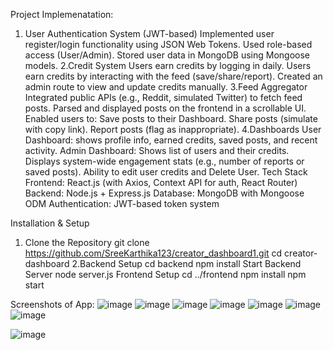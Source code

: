 Project Implemenatation:
 1. User Authentication System (JWT-based)
Implemented user register/login functionality using JSON Web Tokens.
Used role-based access (User/Admin).
Stored user data in MongoDB using Mongoose models.
2.Credit System
Users earn credits by logging in daily.
Users earn credits by interacting with the feed (save/share/report).
Created an admin route to view and update credits manually.
3.Feed Aggregator
Integrated public APIs (e.g., Reddit, simulated Twitter) to fetch feed posts.
Parsed and displayed posts on the frontend in a scrollable UI.
Enabled users to:
Save posts to their Dashboard.
Share posts (simulate with copy link).
Report posts (flag as inappropriate).
4.Dashboards
User Dashboard: shows profile info, earned credits, saved posts, and recent activity.
Admin Dashboard:
Shows list of users and their credits.
Displays system-wide engagement stats (e.g., number of reports or saved posts).
Ability to edit user credits and Delete  User.
Tech Stack
Frontend: React.js (with Axios, Context API for auth, React Router)
Backend: Node.js + Express.js
Database: MongoDB with Mongoose ODM
Authentication: JWT-based token system

Installation & Setup
1. Clone the Repository
git clone https://github.com/SreeKarthika123/creator_dashboard1.git
cd creator-dashboard
2.Backend Setup
cd backend
npm install
Start Backend Server
node server.js
Frontend Setup
cd ../frontend
npm install
npm start

Screenshots of App:
![image](https://github.com/user-attachments/assets/b1789be0-7a98-45b4-8568-5d54d6559323)
![image](https://github.com/user-attachments/assets/146ea152-2f06-45e8-bf6b-5171c6137337)
![image](https://github.com/user-attachments/assets/669de71f-fc0f-481c-afc4-84bfadb6eecc)
![image](https://github.com/user-attachments/assets/f391217a-03f6-4af5-9d12-8d90a593b1ac)
![image](https://github.com/user-attachments/assets/0ca963fb-a740-4100-80ca-59fd71694888)
![image](https://github.com/user-attachments/assets/80dcc24d-406b-4607-89db-bac90dd13ece)
![image](https://github.com/user-attachments/assets/34299f2e-27d9-407f-842c-8e795dfbb28f)

![image](https://github.com/user-attachments/assets/f203633d-e29e-4b93-bdff-ae783a9c8322)







